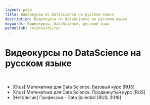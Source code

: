 ```yaml
---
layout: page
title: Видеокурсы по DataScience на русском языке
description: Видеокурсы по DataScience на русском языке
keywords: Видеокурсы, DataScience, русский язык
permalink: /videos/ds/ru/
---
```


# Видеокурсы по DataScience на русском языке


<br/>

* [Otus] Математика для Data Science. Базовый курс [RUS]
* [Otus] Математика для Data Science. Продвинутый курс [RUS]
* [Нетология] Профессия - Data Scientist [RUS, 2018]